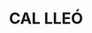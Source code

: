 ---
layout: test
title:  "CAL LLEÓ"
collections: ["patrimoni-arquitectonic"]
coordinates:
  - group1:
        - [1.46114222777182, 42.356384276610235]
        - [1.461289241538064, 42.356399601622442]
        - [1.461312524765927, 42.356321473876704]
        - [1.461163424576362, 42.356299445117862]
        - [1.46114222777182, 42.356384276610235]
---